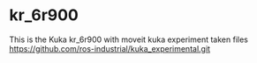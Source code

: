# kr_6r900

This is the Kuka kr_6r900 with moveit
kuka experiment taken files https://github.com/ros-industrial/kuka_experimental.git
